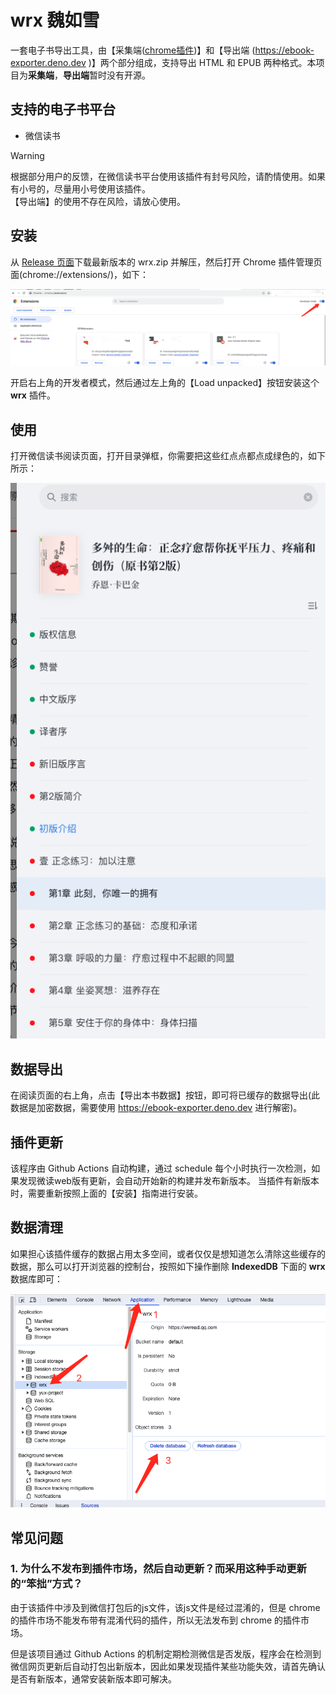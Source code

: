 # wrx 魏如雪

一套电子书导出工具，由【采集端([chrome插件](https://github.com/ckcock/wrx/releases))】和【导出端 (https://ebook-exporter.deno.dev )】两个部分组成，支持导出 HTML 和 EPUB 两种格式。本项目为**采集端**，**导出端**暂时没有开源。

## 支持的电子书平台

- 微信读书


> [!WARNING]
> 根据部分用户的反馈，在微信读书平台使用该插件有封号风险，请酌情使用。如果有小号的，尽量用小号使用该插件。  
> 【导出端】的使用不存在风险，请放心使用。


## 安装
从 [Release 页面](https://github.com/ckcock/wrx/releases)下载最新版本的 wrx.zip 并解压，然后打开 Chrome 插件管理页面(chrome://extensions/)，如下：

![image](assets/1.png)

开启右上角的开发者模式，然后通过左上角的【Load unpacked】按钮安装这个 **wrx** 插件。


## 使用

打开微信读书阅读页面，打开目录弹框，你需要把这些红点点都点成绿色的，如下所示：

![image](assets/2.png)


## 数据导出

在阅读页面的右上角，点击【导出本书数据】按钮，即可将已缓存的数据导出(此数据是加密数据，需要使用 https://ebook-exporter.deno.dev 进行解密)。


## 插件更新

该程序由 Github Actions 自动构建，通过 schedule 每个小时执行一次检测，如果发现微读web版有更新，会自动开始新的构建并发布新版本。
当插件有新版本时，需要重新按照上面的【安装】指南进行安装。


## 数据清理

如果担心该插件缓存的数据占用太多空间，或者仅仅是想知道怎么清除这些缓存的数据，那么可以打开浏览器的控制台，按照如下操作删除 **IndexedDB** 下面的 **wrx** 数据库即可：

![image](assets/3.png)

## 常见问题

### 1. 为什么不发布到插件市场，然后自动更新？而采用这种手动更新的“笨拙”方式？
由于该插件中涉及到微信打包后的js文件，该js文件是经过混淆的，但是 chrome 的插件市场不能发布带有混淆代码的插件，所以无法发布到 chrome 的插件市场。

但是该项目通过 Github Actions 的机制定期检测微信是否发版，程序会在检测到微信网页更新后自动打包出新版本，因此如果发现插件某些功能失效，请首先确认是否有新版本，通常安装新版本即可解决。
